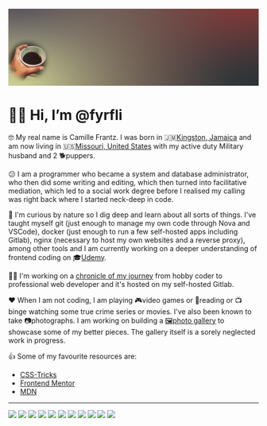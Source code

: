 ![Header](https://github.com/fyrfli/fyrfli/blob/231f67130405b6bfb555661403933cb02a1796ae/bg.png)

# 👋🏾 Hi, I’m @fyrfli 

&#x1f913; My real name is Camille Frantz. I was born in 🇯🇲[Kingston, Jamaica](https://en.wikipedia.org/wiki/Kingston,_Jamaica) and am now living in 🇺🇸[Missouri, United States](https://en.wikipedia.org/wiki/Missouri) with my active duty Military husband and 2 🐕puppers.

&#x1f615; I am a programmer who became a system and database administrator, who then did some writing and editing, which then turned into facilitative mediation, which led to a social work degree before I realised my calling was right back where I started neck-deep in code.

👀 I'm curious by nature so I dig deep and learn about all sorts of things. I've taught myself git (just enough to manage my own code through Nova and VSCode), docker (just enough to run a few self-hosted apps including Gitlab), nginx (necessary to host my own websites and a reverse proxy), among other tools and I am currently working on a deeper understanding of frontend coding on 🎓[Udemy](https://udemy.com).

✍🏾 I'm working on a [chronicle of my journey](https://camille.fyrfli.io) from hobby coder to professional web developer and it's hosted on my self-hosted Gitlab.

❤️ When I am not coding, I am playing 🎮video games or 📖reading or 📺binge watching some true crime series or movies. I've also been known to take 📷photographs. I am working on building a [🖼️photo gallery](https://photos.fyrfli.me) to showcase some of my better pieces. The gallery itself is a sorely neglected work in progress.

👍 Some of my favourite resources are:

- [CSS-Tricks](https://css-tricks.com)
- [Frontend Mentor](https://frontendmentor.io)
- [MDN](https://developer.mozilla.org)



---

![](https://img.shields.io/badge/OS-Linux-green) ![](https://img.shields.io/badge/Shell-bash-green) ![](https://img.shields.io/badge/Code-HTML-green) ![](https://img.shields.io/badge/Code-CSS-green) ![](https://img.shields.io/badge/Code-Markdown-green) ![](https://img.shields.io/badge/Tool-git-green) ![](https://img.shields.io/badge/Tool-nginx-green) ![](https://img.shields.io/badge/Editor-VSCode-green) ![](https://img.shields.io/badge/Editor-Nova-green) ![](https://img.shields.io/badge/Editor-vi-green) ![](https://img.shields.io/badge/Platform-Wordpress-green) 

